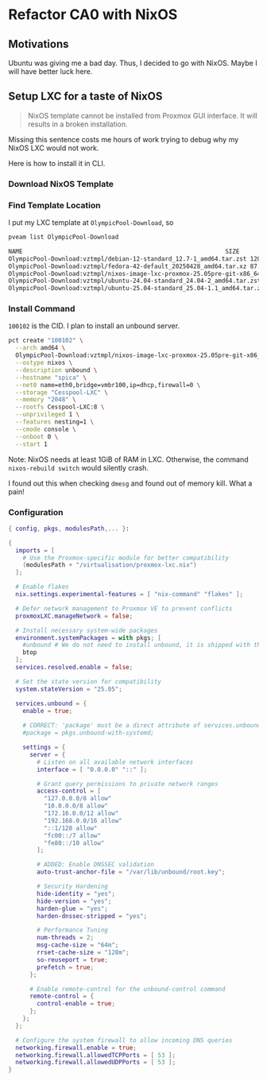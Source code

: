 # Refactor CA0 with NixOS

## Motivations

Ubuntu was giving me a bad day. Thus, I decided to go with NixOS. Maybe I will have better luck here.

## Setup LXC for a taste of NixOS

> NixOS template cannot be installed from Proxmox GUI interface. It will results in a broken installation.

Missing this sentence costs me hours of work trying to debug why my NixOS LXC would not work.

Here is how to install it in CLI.


### Download NixOS Template

### Find Template Location

I put my LXC template at `OlympicPool-Download`, so

```bash
pveam list OlympicPool-Download 
```

```txt
NAME                                                         SIZE  
OlympicPool-Download:vztmpl/debian-12-standard_12.7-1_amd64.tar.zst 120.65MB
OlympicPool-Download:vztmpl/fedora-42-default_20250428_amd64.tar.xz 87.47MB
OlympicPool-Download:vztmpl/nixos-image-lxc-proxmox-25.05pre-git-x86_64-linux.tar.xz 120.03MB
OlympicPool-Download:vztmpl/ubuntu-24.04-standard_24.04-2_amd64.tar.zst 135.03MB
OlympicPool-Download:vztmpl/ubuntu-25.04-standard_25.04-1.1_amd64.tar.zst 142.14MB
```

### Install Command

`100102` is the CID. I plan to install an unbound server.

```bash
pct create "100102" \
  --arch amd64 \
  OlympicPool-Download:vztmpl/nixos-image-lxc-proxmox-25.05pre-git-x86_64-linux.tar.xz \
  --ostype nixos \
  --description unbound \
  --hostname "spica" \
  --net0 name=eth0,bridge=vmbr100,ip=dhcp,firewall=0 \
  --storage "Cesspool-LXC" \
  --memory "2048" \
  --rootfs Cesspool-LXC:8 \
  --unprivileged 1 \
  --features nesting=1 \
  --cmode console \
  --onboot 0 \
  --start 1
```

Note: NixOS needs at least 1GiB of RAM in LXC. Otherwise, the command `nixos-rebuild switch` would silently crash. 

I found out this when checking `dmesg` and found out of memory kill. What a pain!

### Configuration

```nix
{ config, pkgs, modulesPath,... }:

{
  imports = [
    # Use the Proxmox-specific module for better compatibility
    (modulesPath + "/virtualisation/proxmox-lxc.nix")
  ];

  # Enable flakes
  nix.settings.experimental-features = [ "nix-command" "flakes" ];

  # Defer network management to Proxmox VE to prevent conflicts
  proxmoxLXC.manageNetwork = false;

  # Install necessary system-wide packages
  environment.systemPackages = with pkgs; [
    #unbound # We do not need to install unbound, it is shipped with the system.
    btop
  ];
  services.resolved.enable = false;

  # Set the state version for compatibility
  system.stateVersion = "25.05";

  services.unbound = {
    enable = true;
    
    # CORRECT: 'package' must be a direct attribute of services.unbound
    #package = pkgs.unbound-with-systemd;

    settings = {
      server = {
        # Listen on all available network interfaces
        interface = [ "0.0.0.0" "::" ];

        # Grant query permissions to private network ranges
        access-control = [
          "127.0.0.0/8 allow"
          "10.0.0.0/8 allow"
          "172.16.0.0/12 allow"
          "192.168.0.0/16 allow"
          "::1/128 allow"
          "fc00::/7 allow"
          "fe80::/10 allow"
        ];

        # ADDED: Enable DNSSEC validation
        auto-trust-anchor-file = "/var/lib/unbound/root.key";

        # Security Hardening
        hide-identity = "yes";
        hide-version = "yes";
        harden-glue = "yes";
        harden-dnssec-stripped = "yes";

        # Performance Tuning
        num-threads = 2;
        msg-cache-size = "64m";
        rrset-cache-size = "128m";
        so-reuseport = true;
        prefetch = true;
      };

      # Enable remote-control for the unbound-control command
      remote-control = {
        control-enable = true;
      };
    };
  };

  # Configure the system firewall to allow incoming DNS queries
  networking.firewall.enable = true;
  networking.firewall.allowedTCPPorts = [ 53 ];
  networking.firewall.allowedUDPPorts = [ 53 ];
}
```